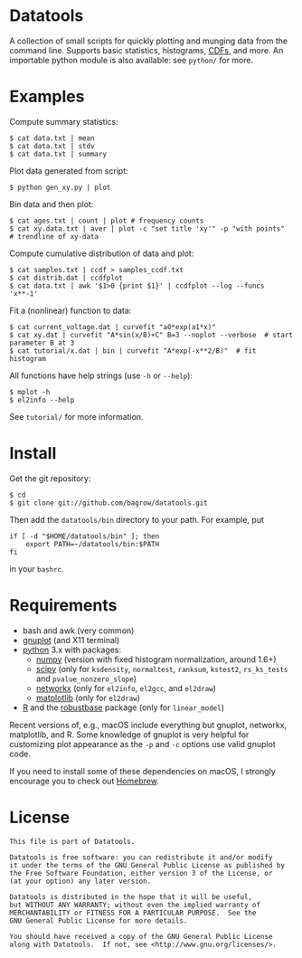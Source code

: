 Datatools
=========

A collection of small scripts for quickly plotting and munging data from the
command line.  Supports basic statistics, histograms, [CDFs][], and more.  An
importable python module is also available: see `python/` for more.


Examples
========

Compute summary statistics:

    $ cat data.txt | mean
    $ cat data.txt | stdv
    $ cat data.txt | summary

Plot data generated from script:

    $ python gen_xy.py | plot

Bin data and then plot:

    $ cat ages.txt | count | plot # frequency counts
    $ cat xy.data.txt | aver | plot -c "set title 'xy'" -p "with points"  # trendline of xy-data

Compute cumulative distribution of data and plot:

    $ cat samples.txt | ccdf > samples_ccdf.txt
    $ cat distrib.dat | ccdfplot
    $ cat data.txt | awk '$1>0 {print $1}' | ccdfplot --log --funcs 'x**-1'

Fit a (nonlinear) function to data:

    $ cat current_voltage.dat | curvefit "a0*exp(a1*x)"
    $ cat xy.dat | curvefit "A*sin(x/B)+C" B=3 --noplot --verbose  # start parameter B at 3
    $ cat tutorial/x.dat | bin | curvefit "A*exp(-x**2/B)"  # fit histogram

All functions have help strings (use `-h` or `--help`):

    $ mplot -h
    $ el2info --help

See `tutorial/` for more information.

Install
=======

Get the git repository:

    $ cd
    $ git clone git://github.com/bagrow/datatools.git

Then add the `datatools/bin` directory to your path.  For example, put

    if [ -d "$HOME/datatools/bin" ]; then
        export PATH=~/datatools/bin:$PATH
    fi

in your `bashrc`.


Requirements
============

* bash and awk (very common)
* [gnuplot][] (and X11 terminal)
* [python][] 3.x with packages:
    - [numpy][] (version with fixed histogram normalization, around 1.6+)
    - [scipy][] (only for `ksdensity`, `normaltest`, `ranksum`, `kstest2`, `rs_ks_tests` and `pvalue_nonzero_slope`)
    - [networkx][] (only for `el2info`, `el2gcc`, and `el2draw`)
    - [matplotlib][] (only for `el2draw`)
* [R][] and the [robustbase][] package (only for `linear_model`)

Recent versions of, e.g., macOS include everything but gnuplot, networkx,
matplotlib, and R. Some knowledge of gnuplot is very helpful for customizing
plot appearance as the `-p` and `-c` options use valid gnuplot code.

If you need to install some of these dependencies on macOS, I strongly encourage
you to check out [Homebrew][].

License
=======
    
    This file is part of Datatools.
    
    Datatools is free software: you can redistribute it and/or modify
    it under the terms of the GNU General Public License as published by
    the Free Software Foundation, either version 3 of the License, or
    (at your option) any later version.
    
    Datatools is distributed in the hope that it will be useful,
    but WITHOUT ANY WARRANTY; without even the implied warranty of
    MERCHANTABILITY or FITNESS FOR A PARTICULAR PURPOSE.  See the
    GNU General Public License for more details.
    
    You should have received a copy of the GNU General Public License
    along with Datatools.  If not, see <http://www.gnu.org/licenses/>.


[CDFs]:       http://en.wikipedia.org/wiki/Empirical_distribution_function
[numpy]:      http://numpy.scipy.org/
[scipy]:      http://www.scipy.org/
[python]:     http://python.org/
[gnuplot]:    http://www.gnuplot.info/
[networkx]:   https://networkx.github.io
[matplotlib]: http://matplotlib.sourceforge.net
[R]:          http://www.r-project.org/
[robustbase]: http://cran.r-project.org/web/packages/robustbase/index.html
[Homebrew]:   http://brew.sh/
